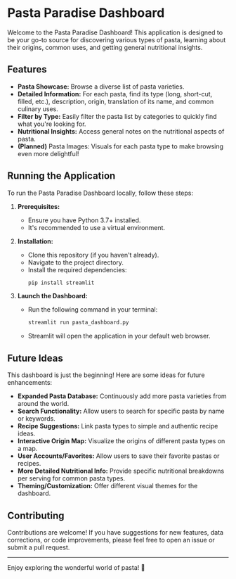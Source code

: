 # Pasta Paradise Dashboard

Welcome to the Pasta Paradise Dashboard! This application is designed to be your go-to source for discovering various types of pasta, learning about their origins, common uses, and getting general nutritional insights.

## Features

*   **Pasta Showcase:** Browse a diverse list of pasta varieties.
*   **Detailed Information:** For each pasta, find its type (long, short-cut, filled, etc.), description, origin, translation of its name, and common culinary uses.
*   **Filter by Type:** Easily filter the pasta list by categories to quickly find what you're looking for.
*   **Nutritional Insights:** Access general notes on the nutritional aspects of pasta.
*   **(Planned)** Pasta Images: Visuals for each pasta type to make browsing even more delightful!

## Running the Application

To run the Pasta Paradise Dashboard locally, follow these steps:

1.  **Prerequisites:**
    *   Ensure you have Python 3.7+ installed.
    *   It's recommended to use a virtual environment.

2.  **Installation:**
    *   Clone this repository (if you haven't already).
    *   Navigate to the project directory.
    *   Install the required dependencies:
        ```bash
        pip install streamlit
        ```

3.  **Launch the Dashboard:**
    *   Run the following command in your terminal:
        ```bash
        streamlit run pasta_dashboard.py
        ```
    *   Streamlit will open the application in your default web browser.

## Future Ideas

This dashboard is just the beginning! Here are some ideas for future enhancements:

*   **Expanded Pasta Database:** Continuously add more pasta varieties from around the world.
*   **Search Functionality:** Allow users to search for specific pasta by name or keywords.
*   **Recipe Suggestions:** Link pasta types to simple and authentic recipe ideas.
*   **Interactive Origin Map:** Visualize the origins of different pasta types on a map.
*   **User Accounts/Favorites:** Allow users to save their favorite pastas or recipes.
*   **More Detailed Nutritional Info:** Provide specific nutritional breakdowns per serving for common pasta types.
*   **Theming/Customization:** Offer different visual themes for the dashboard.

## Contributing

Contributions are welcome! If you have suggestions for new features, data corrections, or code improvements, please feel free to open an issue or submit a pull request.

---

Enjoy exploring the wonderful world of pasta! 🍝
